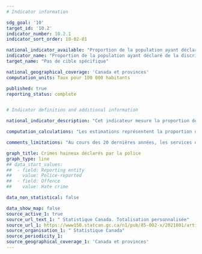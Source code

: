 ```yaml
---
# Indicator information

sdg_goal: '10'
target_id: '10.2'
indicator_number: 10.2.1
indicator_sort_order: 10-02-01

national_indicator_available: "Proportion de la population ayant déclaré de la discrimination ou des traitements injustes"
indicator_name: "Proportion de la population ayant déclaré de la discrimination ou des traitements injustes"
target_name: "Pas de cible spécifique"

national_geographical_coverage: 'Canada et provinces'
computation_units: Taux pour 100 000 habitants

published: true
reporting_status: complete


# Indicator definition and additional information

national_indicator_description: "Cet indicateur mesure la proportion de la population ayant déclaré de la discrimination ou des traitements injustes. Un crime haineux est une infraction criminelle motivée par le biais, les préjugés ou par la haine de la race, de l’origine nationale ou ethnique, de la langue, de la couleur, de la religion, du sexe, de l’âge, de l’incapacité mentale ou physique, de l’orientation sexuelle, de l’identité ou expression de genre, ou de tout autre facteur semblable comme la profession ou les convictions politiques."

computation_calculations: "Les estimations représentent la proportion de la population ayant déclaré de la discrimination ou des traitements injustes pour 100 000 habitants."

comments_limitations: "Au cours des 20 dernières années, les services de police d’un bout à l’autre du Canada ont continué d’améliorer la façon dont ils détectent et déclarent les affaires de crimes haineux. Les changements apportés aux pratiques de déclaration peuvent avoir une incidence sur les statistiques concernant les crimes motivés par la haine. Par exemple, une hausse du nombre de crimes haineux déclarés peut être influencée par la mise en place d'une campagne de sensibilisation sur les crimes haineux. Les données du Canada incluent les provinces et les territoires."

graph_title: Crimes haineux déclarés par la police
graph_type: line
## data_start_values:
##  - field: Reporting entity
##    value: Police-reported
##  - field: Offence
##    value: Hate crime

data_non_statistical: false

data_show_map: false
source_active_1: true
source_url_text_1: " Statistique Canada. Totalisation personnalisée"
source_url_1: https://www150.statcan.gc.ca/n1/pub/85-002-x/2021001/article/00002-fra.htm
source_organisation_1: " Statistique Canada"
source_periodicity_1: 
source_geographical_coverage_1: 'Canada et provinces'
---
```


